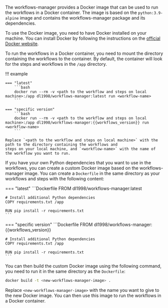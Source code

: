 The workflows-manager provides a Docker image that can be used to run the workflows in a Docker container. The image is
based on the `python:3.9-alpine` image and contains the workflows-manager package and its dependencies.

To use the Docker image, you need to have Docker installed on your machine. You can install Docker by following the
instructions on the [official Docker website](https://docs.docker.com/get-docker/).

To run the workflows in a Docker container, you need to mount the directory containing the workflows to the container.
By default, the container will look for the steps and workflows in the `/app` directory.

!!! example
    
    === "latest"
        ```bash
        docker run --rm -v <path to the workflow and steps on local machine>:/app dl1998/workflows-manager:latest run <workflow-name>
        ```

    === "specific version"
        ```bash
        docker run --rm -v <path to the workflow and steps on local machine>:/app dl1998/workflows-manager:{{workflows_version}} run <workflow-name>
        ```
    
    Replace `<path to the workflow and steps on local machine>` with the path to the directory containing the workflows and
    steps on your local machine, and `<workflow-name>` with the name of the workflow you want to run.

If you have your own Python dependencies that you want to use in the workflows, you can create a custom Docker image
based on the workflows-manager image. You can create a `Dockerfile` in the same directory as your workflows and steps
with the following content:

=== "latest"
    ```Dockerfile
    FROM dl1998/workflows-manager:latest

    # Install additional Python dependencies
    COPY requirements.txt /app

    RUN pip install -r requirements.txt
    ```

=== "specific version"
    ```Dockerfile
    FROM dl1998/workflows-manager:{{workflows_version}}

    # Install additional Python dependencies
    COPY requirements.txt /app

    RUN pip install -r requirements.txt
    ```

You can then build the custom Docker image using the following command, you need to run it in the same directory as the
`Dockerfile`:

```bash
docker build -t <new-workflows-manager-image> .
```

Replace `<new-workflows-manager-image>` with the name you want to give to the new Docker image. You can then use this
image to run the workflows in a Docker container.
